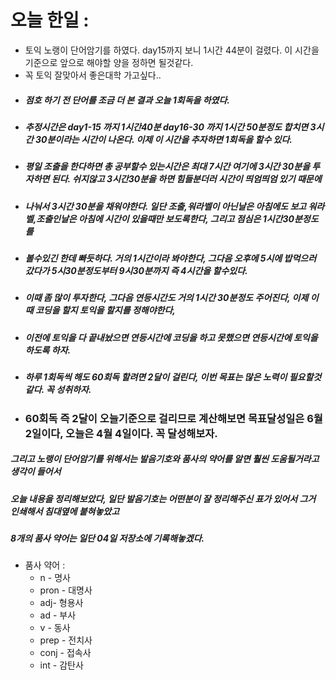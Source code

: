 # 오늘 한일 :
  - 토익 노랭이 단어암기를 하였다. day15까지 보니 1시간 44분이 걸렸다. 이 시간을 기준으로 앞으로 해야할 양을 정하면 될것같다.
  - 꼭 토익 잘맞아서 좋은대학 가고싶다..
  - ##### 점호 하기 전 단어를 조금 더 본 결과 오늘 1회독을 하였다.
  - ##### 추정시간은 day1-15 까지 1시간40분  day16-30 까지 1시간 50분정도 합치면 3시간 30분이라는 시간이 나온다. 이제 이 시간을 추자하면 1회독을 할수 있다.
  - ##### 평일 조출을 한다하면 총 공부할수 있는시간은 최대 7시간 여기에 3시간 30분을 투자하면 된다. 쉬지않고 3시간30분을 하면 힘들분더러 시간이 띄엄띄엄 있기 때문에
  - ##### 나눠서 3시간 30분을 채워야한다. 일단 조출,워라벨이 아닌날은 아침에도 보고 워라벨,조출인날은 아침에 시간이 있을때만 보도록한다, 그리고 점심은 1시간30분정도를 
  - ##### 볼수있긴 한데 빠듯하다. 거의 1시간이라 봐야한다, 그다음 오후에 5시에 밥먹으러 갔다가 5시30분정도부터 9시30분까지 즉 4시간을 할수있다.
  - ##### 이때 좀 많이 투자한다, 그다음 연등시간도 거의 1시간 30분정도 주어진다, 이제 이때 코딩을 할지 토익을 할지를 정해야한다,
  - ##### 이전에 토익을 다 끝내놨으면 연등시간에 코딩을 하고 못했으면 연등시간에 토익을 하도록 하자.
  - ##### 하루 1회독씩 해도 60회독 할려면 2달이 걸린다, 이번 목표는 많은 노력이 필요할것같다. 꼭 성취하자.
  - ### 60회독 즉 2달이 오늘기준으로 걸리므로 계산해보면 목표달성일은 6월 2일이다, 오늘은 4월 4일이다. 꼭 달성해보자.

##### 그리고 노랭이 단어암기를 위해서는 발음기호와 품사의 약어를 알면 훨씬 도움될거라고 생각이 들어서
##### 오늘 내용을 정리해보았다, 일단 발음기호는 어떤분이 잘 정리해주신 표가 있어서 그거 인쇄해서 침대옆에 붙혀놓았고
##### 8개의 품사 약어는 일단 04일 저장소에 기록해놓겠다.
  - 품사 약어 :
    - n - 명사
    - pron - 대명사
    - adj- 형용사
    - ad - 부사
    - v - 동사
    - prep - 전치사
    - conj - 접속사
    - int - 감탄사

